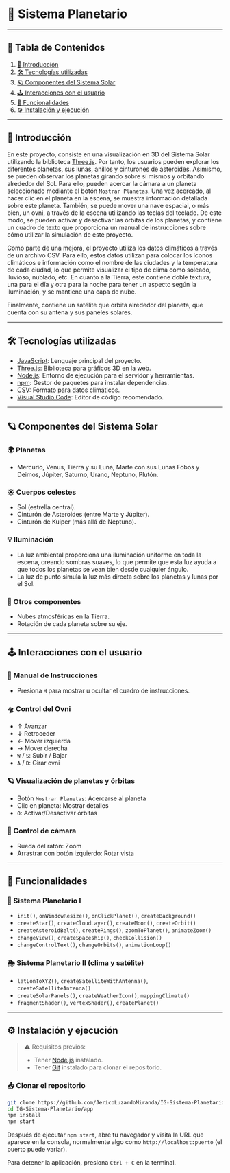 # 🌌 Sistema Planetario

---

## 📑 Tabla de Contenidos

1. [📘 Introducción](#introducción)  
2. [🛠️ Tecnologías utilizadas](#tecnologías-utilizadas)  
3. [🪐 Componentes del Sistema Solar](#componentes-del-sistema-solar)  
4. [🕹️ Interacciones con el usuario](#interacciones-con-el-usuario)  
5. [🧩 Funcionalidades](#funcionalidades)  
6. [⚙️ Instalación y ejecución](#instalación-y-ejecución)

---

## 📘 Introducción

En este proyecto, consiste en una visualización en 3D del Sistema Solar utilizando la biblioteca [Three.js](https://threejs.org/). Por tanto, los usuarios pueden explorar los diferentes planetas,
sus lunas, anillos y cinturones de asteroides. Asimismo, se pueden observar los planetas girando sobre sí mismos y orbitando alrededor del Sol. Para ello, pueden acercar la cámara a un planeta
seleccionado mediante el botón `Mostrar Planetas`. Una vez acercado, al hacer clic en el planeta en la escena, se muestra información detallada sobre este planeta. También, se puede mover una nave
espacial, o más bien, un ovni, a través de la escena utilizando las teclas del teclado. De este modo, se pueden activar y desactivar las órbitas de los planetas, y contiene un cuadro de texto que
proporciona un manual de instrucciones sobre cómo utilizar la simulación de este proyecto.

Como parte de una mejora, el proyecto utiliza los datos climáticos a través de un archivo CSV. Para ello, estos datos utilizan para colocar los íconos climáticos e información como
el nombre de las ciudades y la temperatura de cada ciudad, lo que permite visualizar el tipo de clima como soleado, lluvioso, nublado, etc. En cuanto a la Tierra, este contiene doble textura, una para el
día y otra para la noche para tener un aspecto según la iluminación, y se mantiene una capa de nube.

Finalmente, contiene un satélite que orbita alrededor del planeta, que cuenta con su antena y sus paneles solares.

---

## 🛠️ Tecnologías utilizadas

- [JavaScript](https://developer.mozilla.org/es/docs/Web/JavaScript):  Lenguaje principal del proyecto.  
- [Three.js](https://threejs.org/):  Biblioteca para gráficos 3D en la web.  
- [Node.js](https://nodejs.org/):  Entorno de ejecución para el servidor y herramientas.  
- [npm](https://www.npmjs.com/):  Gestor de paquetes para instalar dependencias.  
- [CSV](https://es.wikipedia.org/wiki/Valores_separados_por_comas):  Formato para datos climáticos.  
- [Visual Studio Code](https://code.visualstudio.com/):  Editor de código recomendado.  

---

## 🪐 Componentes del Sistema Solar

### 🌍 Planetas
- Mercurio, Venus, Tierra y su Luna, Marte con sus Lunas Fobos y Deimos, Júpiter, Saturno, Urano, Neptuno, Plutón.

### ☀️ Cuerpos celestes
- Sol (estrella central).  
- Cinturón de Asteroides (entre Marte y Júpiter).  
- Cinturón de Kuiper (más allá de Neptuno).

### 💡 Iluminación
- La luz ambiental proporciona una iluminación uniforme en toda la escena, creando sombras suaves, lo que permite que esta luz ayuda a que todos los
  planetas se vean bien desde cualquier ángulo.
- La luz de punto simula la luz más directa sobre los planetas y lunas por el Sol.
    
### 🧱 Otros componentes
- Nubes atmosféricas en la Tierra.  
- Rotación de cada planeta sobre su eje.

---

## 🕹️ Interacciones con el usuario

### 📘 Manual de Instrucciones
- Presiona `H` para mostrar u ocultar el cuadro de instrucciones.

### 🛸 Control del Ovni
- ↑ Avanzar  
- ↓ Retroceder  
- ← Mover izquierda  
- → Mover derecha  
- `W` / `S`: Subir / Bajar  
- `A` / `D`: Girar ovni

### 🪐 Visualización de planetas y órbitas
- Botón `Mostrar Planetas`: Acercarse al planeta  
- Clic en planeta: Mostrar detalles  
- `O`: Activar/Desactivar órbitas

### 🎥 Control de cámara
- Rueda del ratón: Zoom  
- Arrastrar con botón izquierdo: Rotar vista

---

## 🧩 Funcionalidades

### 🧠 Sistema Planetario I
- `init()`, `onWindowResize()`, `onClickPlanet()`, `createBackground()`
- `createStar()`, `createCloudLayer()`, `createMoon()`, `createOrbit()`
- `createAsteroidBelt()`, `createRings()`, `zoomToPlanet()`, `animateZoom()`
- `changeView()`, `createSpaceship()`, `checkCollision()`
- `changeControlText()`, `changeOrbits()`, `animationLoop()`

### 🌦️ Sistema Planetario II (clima y satélite)
- `latLonToXYZ()`, `createSatelliteWithAntenna()`, `createSatelliteAntenna()`
- `createSolarPanels()`, `createWeatherIcon()`, `mappingClimate()`
- `fragmentShader()`, `vertexShader()`, `createPlanet()`

---

## ⚙️ Instalación y ejecución
> ⚠️ Requisitos previos:  
> - Tener [Node.js](https://nodejs.org/) instalado.  
> - Tener [Git](https://git-scm.com/) instalado para clonar el repositorio.

### 📥 Clonar el repositorio
```bash
git clone https://github.com/JericoLuzardoMiranda/IG-Sistema-Planetario.git
cd IG-Sistema-Planetario/app
npm install
npm start
```

Después de ejecutar `npm start`, abre tu navegador y visita la URL que aparece en la consola, normalmente algo como `http://localhost:puerto` (el puerto puede variar).

Para detener la aplicación, presiona `Ctrl + C` en la terminal.
